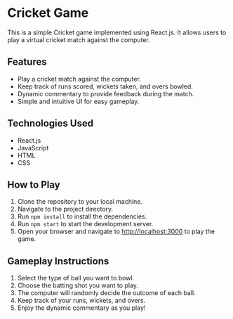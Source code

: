 # Cricket Game

This is a simple Cricket game implemented using React.js. It allows users to play a virtual cricket match against the computer.

## Features

- Play a cricket match against the computer.
- Keep track of runs scored, wickets taken, and overs bowled.
- Dynamic commentary to provide feedback during the match.
- Simple and intuitive UI for easy gameplay.

## Technologies Used

- React.js
- JavaScript
- HTML
- CSS

## How to Play

1. Clone the repository to your local machine.
2. Navigate to the project directory.
3. Run `npm install` to install the dependencies.
4. Run `npm start` to start the development server.
5. Open your browser and navigate to [http://localhost:3000](http://localhost:3000) to play the game.

## Gameplay Instructions

1. Select the type of ball you want to bowl.
2. Choose the batting shot you want to play.
3. The computer will randomly decide the outcome of each ball.
4. Keep track of your runs, wickets, and overs.
5. Enjoy the dynamic commentary as you play!
